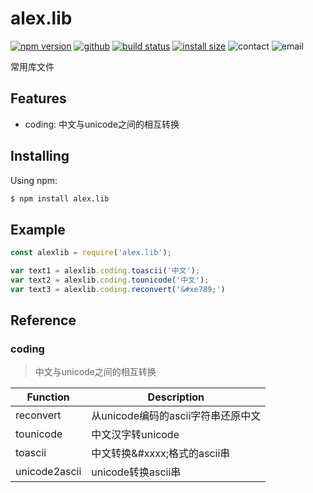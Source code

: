 # alex.lib

[![npm version](https://img.shields.io/badge/npm-v1.0.2-orange?style=flat-square)](https://www.npmjs.org/package/alex.lib)
[![github](https://img.shields.io/badge/github-v1.0.2-green?style=flat-square)](https://github.com/alexcscn/alexcscn.lib)
[![build status](https://img.shields.io/badge/build-passing-green?style=flat-square)](https://travis-ci.org/axios/axios)
[![install size](https://packagephobia.now.sh/badge?p=alex.lib)](https://packagephobia.now.sh/result?p=alex.lib)
![contact](https://img.shields.io/badge/qq-8187265-blue?style=flat-square)
![email](https://img.shields.io/badge/email-alex%40etechcctv.com-blue?style=flat-square)

常用库文件

## Features
- coding: 中文与unicode之间的相互转换

## Installing

Using npm:

```bash
$ npm install alex.lib
```

## Example
```js
const alexlib = require('alex.lib');

var text1 = alexlib.coding.toascii('中文');
var text2 = alexlib.coding.tounicode('中文');
var text3 = alexlib.coding.reconvert('&#xe789;')
```

## Reference
### coding 
> 中文与unicode之间的相互转换

Function | Description 
--- | --- 
reconvert | 从unicode编码的ascii字符串还原中文
tounicode | 中文汉字转unicode
toascii | 中文转换&#xxxx;格式的ascii串
unicode2ascii | unicode转换ascii串

